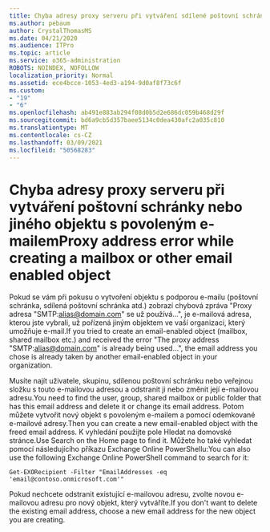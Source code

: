 ```yaml
---
title: Chyba adresy proxy serveru při vytváření sdílené poštovní schránky
ms.author: pebaum
author: CrystalThomasMS
ms.date: 04/21/2020
ms.audience: ITPro
ms.topic: article
ms.service: o365-administration
ROBOTS: NOINDEX, NOFOLLOW
localization_priority: Normal
ms.assetid: ece4bcce-1053-4ed3-a194-9d0af8f73c6f
ms.custom:
- "19"
- "6"
ms.openlocfilehash: ab491e883ab294f08d0b5d2e686dc059b468d29f
ms.sourcegitcommit: bd6a9cb5d357baee5134c0dea430afc2a035c810
ms.translationtype: MT
ms.contentlocale: cs-CZ
ms.lasthandoff: 03/09/2021
ms.locfileid: "50568283"
---
```

# <a name="proxy-address-error-while-creating-a-mailbox-or-other-email-enabled-object"></a><span data-ttu-id="2b31d-102">Chyba adresy proxy serveru při vytváření poštovní schránky nebo jiného objektu s povoleným e-mailem</span><span class="sxs-lookup"><span data-stu-id="2b31d-102">Proxy address error while creating a mailbox or other email enabled object</span></span>

<span data-ttu-id="2b31d-103">Pokud se vám při pokusu o vytvoření objektu s podporou e-mailu (poštovní schránka, sdílená poštovní schránka atd.) zobrazí chybová zpráva "Proxy adresa "SMTP:alias@domain.com" se už používá...", je e-mailová adresa, kterou jste vybrali, už pořízená jiným objektem ve vaší organizaci, který umožňuje e-mail.</span><span class="sxs-lookup"><span data-stu-id="2b31d-103">If you tried to create an email-enabled object (mailbox, shared mailbox etc.) and received the error "The proxy address "SMTP:alias@domain.com" is already being used…", the email address you chose is already taken by another email-enabled object in your organization.</span></span>
  
<span data-ttu-id="2b31d-104">Musíte najít uživatele, skupinu, sdílenou poštovní schránku nebo veřejnou složku s touto e-mailovou adresou a odstranit ji nebo změnit její e-mailovou adresu.</span><span class="sxs-lookup"><span data-stu-id="2b31d-104">You need to find the user, group, shared mailbox or public folder that has this email address and delete it or change its email address.</span></span> <span data-ttu-id="2b31d-105">Potom můžete vytvořit nový objekt s povoleným e-mailem a pomocí odemkované e-mailové adresy.</span><span class="sxs-lookup"><span data-stu-id="2b31d-105">Then you can create a new email-enabled object with the freed email address.</span></span> <span data-ttu-id="2b31d-106">K vyhledání použijte pole Hledat na domovské stránce.</span><span class="sxs-lookup"><span data-stu-id="2b31d-106">Use Search on the Home page to find it.</span></span> <span data-ttu-id="2b31d-107">Můžete ho také vyhledat pomocí následujícího příkazu Exchange Online PowerShellu:</span><span class="sxs-lookup"><span data-stu-id="2b31d-107">You can also use the following Exchange Online PowerShell command to search for it:</span></span>

`
    Get-EXORecipient -Filter "EmailAddresses -eq 'email@contoso.onmicrosoft.com'"
`
  
<span data-ttu-id="2b31d-108">Pokud nechcete odstranit existující e-mailovou adresu, zvolte novou e-mailovou adresu pro nový objekt, který vytváříte.</span><span class="sxs-lookup"><span data-stu-id="2b31d-108">If you don't want to delete the existing email address, choose a new email address for the new object you are creating.</span></span>
  